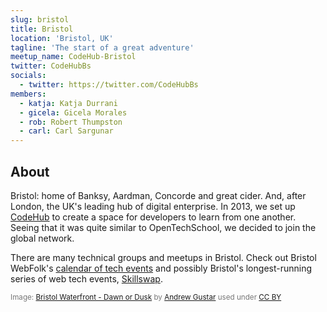 ```yaml
---
slug: bristol
title: Bristol
location: 'Bristol, UK'
tagline: 'The start of a great adventure'
meetup_name: CodeHub-Bristol
twitter: CodeHubBs
socials:
  - twitter: https://twitter.com/CodeHubBs
members:
  - katja: Katja Durrani
  - gicela: Gicela Morales
  - rob: Robert Thumpston
  - carl: Carl Sargunar
---
```


## About

Bristol: home of Banksy, Aardman, Concorde and great cider. And, after London, the UK's leading hub of digital enterprise. In 2013, we set up [CodeHub](https://www.codehub.org.uk) to create a space for developers to learn from one another. Seeing that it was quite similar to OpenTechSchool, we decided to join the global network.

There are many technical groups and meetups in Bristol. Check out Bristol WebFolk's [calendar of tech events](https://bristolwebfolk.github.io/calendar/) and possibly Bristol's longest-running series of web tech events, [Skillswap](https://bristolskillswap.org/).

<span style="color: #777; font-size: smaller">Image: [Bristol Waterfront - Dawn or Dusk](https://www.flickr.com/photos/andrewgustar/11858749486) by [Andrew Gustar](https://www.flickr.com/photos/andrewgustar/) used under [CC BY](https://creativecommons.org/licenses/by/2.0/)</span>

